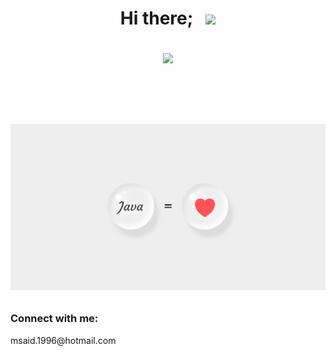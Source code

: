 <h1 align="center">Hi there; &nbsp; <img src ="https://media.giphy.com/media/ujrj9aoOdNvXO/giphy.gif" width="75"</h1>
<p align="center"> 

<p align=center>

  <img src= "https://readme-typing-svg.herokuapp.com?font=Press+Start+2P&color=%237E3ACE&size=24&duration=6420&center=true&vCenter=true&width=999&height=60&lines=I'm+Muhammed+ÖĞÜT;I'm+a+Junior+Software+Developer;Studying+java+spring+and+front-end+design;I+like+to+create%2C+adapt+and+reformulate"/>

<p>

​

<img alt="Java Logo" src="https://github.com/CheaterFox/HTML-CSS/blob/main/Java_Love/pic.png"/>
</p>

<h3 align="left">Connect with me:</h3>
<p align="left">
msaid.1996@hotmail.com
</p>

<!--
**CheaterFox/CheaterFox** is a ✨ _special_ ✨ repository because its `README.md` (this file) appears on your GitHub profile.

Here are some ideas to get you started:

- 🔭 I’m currently working on ...
- 🌱 I’m currently learning ...
- 👯 I’m looking to collaborate on ...
- 🤔 I’m looking for help with ...
- 💬 Ask me about ...
- 📫 How to reach me: ...
- 😄 Pronouns: ...
- ⚡ Fun fact: ...
-->
